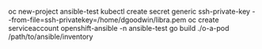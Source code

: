 oc new-project ansible-test
kubectl create secret generic ssh-private-key --from-file=ssh-privatekey=/home/dgoodwin/libra.pem
oc create serviceaccount openshift-ansible -n ansible-test
go build
./o-a-pod /path/to/ansible/inventory
